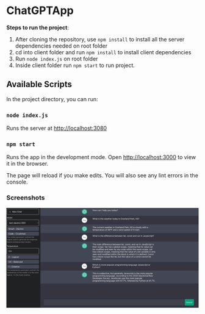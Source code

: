 # ChatGPTApp

**Steps to run the project**:
1. After cloning the repository, use `npm install` to install all the server dependencies needed on root folder
2. cd into client folder and run `npm install` to install client dependencies 
3. Run `node index.js` on root folder
4. Inside client folder run `npm start` to run project.

## Available Scripts

In the project directory, you can run:

### `node index.js`

Runs the server at [http://localhost:3080](http://localhost:3080)

### `npm start`

Runs the app in the development mode. Open [http://localhost:3000](http://localhost:3000) to view it in the browser.

The page will reload if you make edits. You will also see any lint errors in the console.

### Screenshots ###

![](ChatGPT-App-Screenshot.png)
